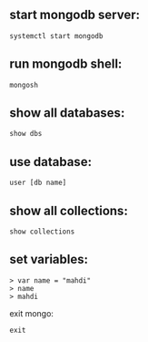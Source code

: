 ## start mongodb server:
```shell
systemctl start mongodb 
```
## run mongodb shell:
```shell
mongosh
```
## show all databases:
```
show dbs
```
## use database:
```
user [db name]
```
## show all collections:
```
show collections
```
## set variables:
```
> var name = "mahdi"
> name
> mahdi
```
exit mongo:
```
exit
```
